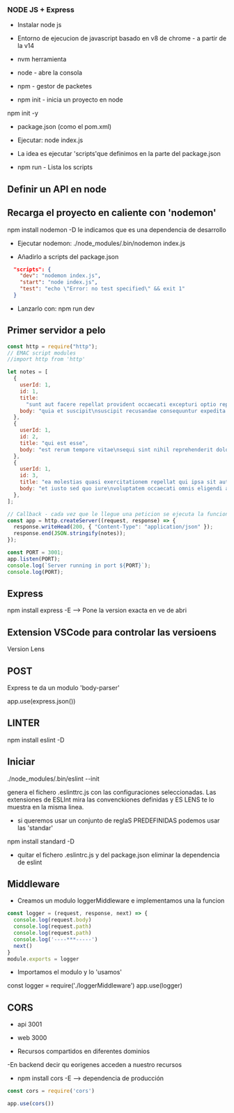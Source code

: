 ### NODE JS + Express

- Instalar node js

- Entorno de ejecucion de javascript basado en v8 de chrome - a partir de la v14
- nvm herramienta

- node - abre la consola

- npm - gestor de packetes

- npm init - inicia un proyecto en node

npm init -y

- package.json (como el pom.xml)

- Ejecutar: node index.js

- La idea es ejecutar 'scripts'que definimos en la parte del package.json

- npm run - Lista los scripts

## Definir un API en node

## Recarga el proyecto en caliente con 'nodemon'
npm install nodemon -D   le indicamos que es una dependencia de desarrollo

- Ejecutar nodemon:  ./node_modules/.bin/nodemon index.js

- Añadirlo a scripts del package.json

```json
  "scripts": {
    "dev": "nodemon index.js",
    "start": "node index.js",
    "test": "echo \"Error: no test specified\" && exit 1"
  }
```

- Lanzarlo con: npm run dev

## Primer servidor a pelo

```javascript
const http = require("http");
// EMAC script modules
//import http from 'http'

let notes = [
  {
    userId: 1,
    id: 1,
    title:
      "sunt aut facere repellat provident occaecati excepturi optio reprehenderit",
    body: "quia et suscipit\nsuscipit recusandae consequuntur expedita et cum\nreprehenderit molestiae ut ut quas totam\nnostrum rerum est autem sunt rem eveniet architecto",
  },
  {
    userId: 1,
    id: 2,
    title: "qui est esse",
    body: "est rerum tempore vitae\nsequi sint nihil reprehenderit dolor beatae ea dolores neque\nfugiat blanditiis voluptate porro vel nihil molestiae ut reiciendis\nqui aperiam non debitis possimus qui neque nisi nulla",
  },
  {
    userId: 1,
    id: 3,
    title: "ea molestias quasi exercitationem repellat qui ipsa sit aut",
    body: "et iusto sed quo iure\nvoluptatem occaecati omnis eligendi aut ad\nvoluptatem doloribus vel accusantium quis pariatur\nmolestiae porro eius odio et labore et velit aut",
  },
];

// Callback - cada vez que le llegue una peticion se ejecuta la funcion de callback
const app = http.createServer((request, response) => {
  response.writeHead(200, { "Content-Type": "application/json" });
  response.end(JSON.stringify(notes));
});

const PORT = 3001;
app.listen(PORT);
console.log(`Server running in port ${PORT}`);
console.log(PORT);

```

## Express
npm install express -E  --> Pone la version exacta en ve de abri
## Extension VSCode para controlar las versioens
Version Lens

## POST

Express te da un modulo 'body-parser'

app.use(express.json())

## LINTER

npm install eslint -D

## Iniciar

./node_modules/.bin/eslint --init

genera el fichero .eslinttrc.js con las configuraciones seleccionadas.
Las extensiones de ESLInt mira las convenckiones definidas y ES LENS te lo muestra en la misma linea.

- si queremos usar un conjunto de reglaS PREDEFINIDAS podemos usar las 'standar'

npm install standard -D

- quitar el fichero .eslintrc.js y del package.json eliminar la dependencia de eslint

## Middleware

- Creamos un modulo loggerMiddleware e implementamos una la funcion

```javascript
const logger = (request, response, next) => {
  console.log(request.body)
  console.log(request.path)
  console.log(request.path)
  console.log('----***-----')
  next()
}
module.exports = logger
```

- Importamos el modulo y lo 'usamos'

const logger = require('./loggerMiddleware')
app.use(logger)


## CORS

- api 3001

- web 3000

- Recursos compartidos en diferentes dominios

-En backend decir qu eorigenes acceden a nuestro recursos

- npm install cors -E --> dependencia de producción

```javascript
const cors = require('cors')

app.use(cors())
```
